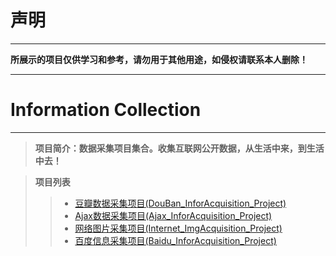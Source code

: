 # 声明
---

**所展示的项目仅供学习和参考，请勿用于其他用途，如侵权请联系本人删除！**  

---

# Information Collection
---

> **项目简介：数据采集项目集合。收集互联网公开数据，从生活中来，到生活中去！** 

> **项目列表**
> > + [豆瓣数据采集项目(DouBan_InforAcquisition_Project)](https://github.com/snailzzw/InforCollection/tree/master/DouBan_InforAcquisition_Project)  
> > + [Ajax数据采集项目(Ajax_InforAcquisition_Project)](https://github.com/snailzzw/InforCollection/tree/master/Ajax_InforAcquisition_Project)  
> > + [网络图片采集项目(Internet_ImgAcquisition_Project)](https://github.com/snailzzw/InforCollection/tree/master/Internet_ImgAcquisition_Project)  
> > + [百度信息采集项目(Baidu_InforAcquisition_Project)](https://github.com/snailzzw/InforCollection/tree/master/Baidu_InforAcquisition_Project)  
  